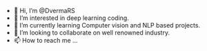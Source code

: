 - 👋 Hi, I’m @DvermaRS
- 👀 I’m interested in deep learning coding.
- 🌱 I’m currently learning Computer vision and NLP based projects.
- 💞️ I’m looking to collaborate on well renowned industry.
- 📫 How to reach me ...

<!---
DvermaRS/DvermaRS is a ✨ special ✨ repository because its `README.md` (this file) appears on your GitHub profile.
You can click the Preview link to take a look at your changes.
--->
